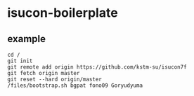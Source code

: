 # isucon-boilerplate

## example

```
cd /
git init
git remote add origin https://github.com/kstm-su/isucon7f
git fetch origin master
git reset --hard origin/master
/files/bootstrap.sh bgpat fono09 Goryudyuma
```
